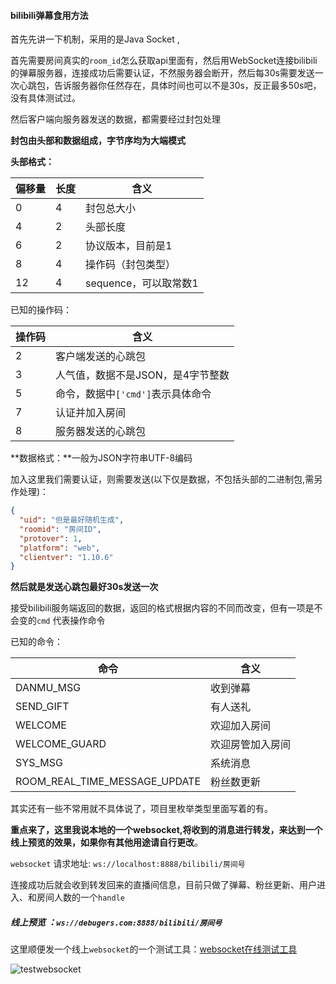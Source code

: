 #### bilibili弹幕食用方法

首先先讲一下机制，采用的是Java Socket ,

首先需要房间真实的`room_id`怎么获取api里面有，然后用WebSocket连接bilibili的弹幕服务器，连接成功后需要认证，不然服务器会断开，然后每30s需要发送一次心跳包，告诉服务器你任然存在，具体时间也可以不是30s，反正最多50s吧，没有具体测试过。

然后客户端向服务器发送的数据，都需要经过封包处理

**封包由头部和数据组成，字节序均为大端模式**

**头部格式：**

| 偏移量 | 长度 | 含义                  |
| ------ | ---- | --------------------- |
| 0      | 4    | 封包总大小            |
| 4      | 2    | 头部长度              |
| 6      | 2    | 协议版本，目前是1     |
| 8      | 4    | 操作码（封包类型）    |
| 12     | 4    | sequence，可以取常数1 |

已知的操作码：

| 操作码 | 含义                              |
| ------ | --------------------------------- |
| 2      | 客户端发送的心跳包                |
| 3      | 人气值，数据不是JSON，是4字节整数 |
| 5      | 命令，数据中`['cmd']`表示具体命令 |
| 7      | 认证并加入房间                    |
| 8      | 服务器发送的心跳包                |

**数据格式：**一般为JSON字符串UTF-8编码

加入这里我们需要认证，则需要发送(以下仅是数据，不包括头部的二进制包,需另作处理)：

```json
{
  "uid": "但是最好随机生成",
  "roomid": "房间ID",
  "protover": 1,
  "platform": "web",
  "clientver": "1.10.6"
}
```

**然后就是发送心跳包最好30s发送一次**

接受bilibili服务端返回的数据，返回的格式根据内容的不同而改变，但有一项是不会变的`cmd`	代表操作命令

已知的命令：

| 命令                          | 含义             |
| ----------------------------- | ---------------- |
| DANMU_MSG                     | 收到弹幕         |
| SEND_GIFT                     | 有人送礼         |
| WELCOME                       | 欢迎加入房间     |
| WELCOME_GUARD                 | 欢迎房管加入房间 |
| SYS_MSG                       | 系统消息         |
| ROOM_REAL_TIME_MESSAGE_UPDATE | 粉丝数更新       |

其实还有一些不常用就不具体说了，项目里枚举类型里面写着的有。



**重点来了，这里我说本地的一个websocket,将收到的消息进行转发，来达到一个线上预览的效果，如果你有其他用途请自行更改**。

`websocket` 请求地址: `ws://localhost:8888/bilibili/房间号`

连接成功后就会收到转发回来的直播间信息，目前只做了弹幕、粉丝更新、用户进入、和房间人数的一个`handle`

##### 线上预览 ：`ws://debugers.com:8888/bilibili/房间号`

这里顺便发一个线上`websocket`的一个测试工具：[websocket在线测试工具](http://coolaf.com/tool/chattest)

![testwebsocket](https://debugers.com/upload/2020/04/testwebsocket-c776d17b8a924113a984b53f9bd2e55c.png)
